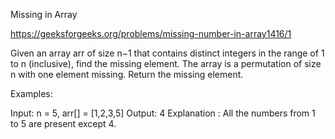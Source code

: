 Missing in Array

https://geeksforgeeks.org/problems/missing-number-in-array1416/1


Given an array arr of size n−1 that contains distinct integers in the range of 1 to n (inclusive), find the missing element. The array is a permutation of size n with one element missing. Return the missing element.

Examples:

Input: n = 5, arr[] = [1,2,3,5]
Output: 4
Explanation : All the numbers from 1 to 5 are present except 4.
